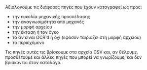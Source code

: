Αξιολογούμε τις διάφορες πηγές που έχουν καταγραφεί ως προς:

- την ευκολία μηχανικής προσπέλασης
- την αναγνωσιμότητα από μηχανές
- την μορφή αρχείου
- την έκταση ή τον όγκο
- το αν είναι OCR'd ή όχι (εφόσον ταιριάζει στη μορφή αρχείου)
- το περιεχόμενο

Τις πηγές αυτές τις βρίσκουμε στα αρχεία CSV και, αν θέλουμε, προσθέτουμε και άλλες πηγές που μπορεί να γνωρίζουμε, και δεν βρίσκονται στον κατάλογο.
